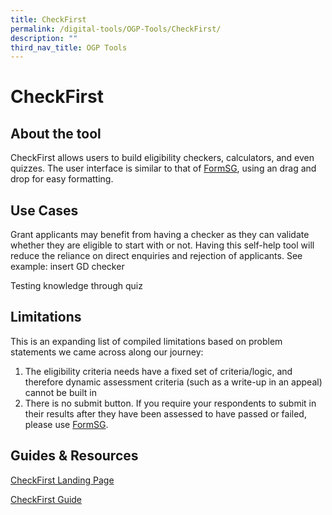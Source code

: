 ```yaml
---
title: CheckFirst
permalink: /digital-tools/OGP-Tools/CheckFirst/
description: ""
third_nav_title: OGP Tools
---
```

# CheckFirst 
## About the tool 
CheckFirst allows users to build eligibility checkers, calculators, and even quizzes. The user interface is similar to that of [FormSG](https://www.transformationoffice.aic.sg/digital-tools/ogp-tools/FormSGsgID/), using an drag and drop for easy formatting. 
## Use Cases
Grant applicants may benefit from having a checker as they can validate whether they are eligible to start with or not. Having this self-help tool will reduce the reliance on direct enquiries and rejection of applicants. See example: insert GD checker 

Testing knowledge through quiz

## Limitations
This is an expanding list of compiled limitations based on problem statements we came across along our journey:
1. The eligibility criteria needs have a fixed set of criteria/logic, and therefore dynamic assessment criteria (such as a write-up in an appeal) cannot be built in
2. There is no submit button. If you require your respondents to submit in their results after they have been assessed to have passed or failed,  please use [FormSG](https://www.transformationoffice.aic.sg/digital-tools/ogp-tools/FormSGsgID/).

## Guides & Resources
[CheckFirst Landing Page](https://www.checkfirst.gov.sg/)

[CheckFirst Guide](https://guide.checkfirst.gov.sg/)